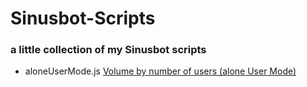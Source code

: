 # Sinusbot-Scripts
### a little collection of my Sinusbot scripts


- aloneUserMode.js [Volume by number of users (alone User Mode)](https://forum.sinusbot.com/resources/alone-user-mode.98/)
